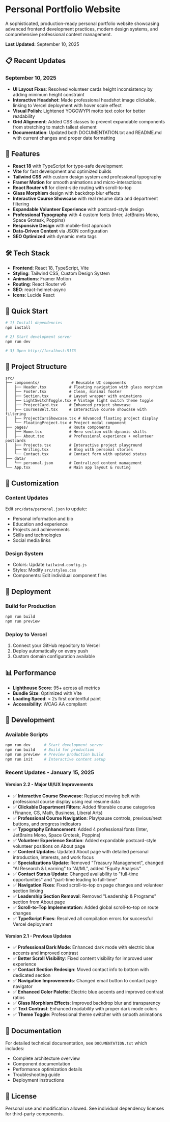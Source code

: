 # Personal Portfolio Website

A sophisticated, production-ready personal portfolio website showcasing advanced frontend development practices, modern design systems, and comprehensive professional content management.

**Last Updated:** September 10, 2025

## 📋 Recent Updates

### September 10, 2025
- **UI Layout Fixes**: Resolved volunteer cards height inconsistency by adding minimum height constraint
- **Interactive Headshot**: Made professional headshot image clickable, linking to Vercel deployment with hover scale effect
- **Visual Polish**: Lightened YOGOWYPI motto text color for better readability
- **Grid Alignment**: Added CSS classes to prevent expandable components from stretching to match tallest element
- **Documentation**: Updated both DOCUMENTATION.txt and README.md with current changes and proper date formatting

## 🚀 Features

- **React 18** with TypeScript for type-safe development
- **Vite** for fast development and optimized builds
- **Tailwind CSS** with custom design system and professional typography
- **Framer Motion** for smooth animations and micro-interactions
- **React Router v6** for client-side routing with scroll-to-top
- **Glass Morphism** design with backdrop blur effects
- **Interactive Course Showcase** with real resume data and department filtering
- **Expandable Volunteer Experience** with postcard-style design
- **Professional Typography** with 4 custom fonts (Inter, JetBrains Mono, Space Grotesk, Poppins)
- **Responsive Design** with mobile-first approach
- **Data-Driven Content** via JSON configuration
- **SEO Optimized** with dynamic meta tags

## 🛠 Tech Stack

- **Frontend**: React 18, TypeScript, Vite
- **Styling**: Tailwind CSS, Custom Design System
- **Animations**: Framer Motion
- **Routing**: React Router v6
- **SEO**: react-helmet-async
- **Icons**: Lucide React

## 🚀 Quick Start

```bash
# 1) Install dependencies
npm install

# 2) Start development server
npm run dev

# 3) Open http://localhost:5173
```

## 📁 Project Structure

```
src/
├── components/              # Reusable UI components
│   ├── Header.tsx          # Floating navigation with glass morphism
│   ├── Footer.tsx          # Clean, minimal footer
│   ├── Section.tsx         # Layout wrapper with animations
│   ├── LightSwitchToggle.tsx # Vintage light switch theme toggle
│   ├── ProjectCard.tsx     # Enhanced project showcase
│   ├── CoursesBelt.tsx     # Interactive course showcase with filtering
│   ├── ProjectCarsShowcase.tsx # Advanced floating project display
│   └── FloatingProject.tsx # Project modal component
├── pages/                  # Route components
│   ├── Home.tsx            # Hero section with dynamic skills
│   ├── About.tsx           # Professional experience + volunteer postcards
│   ├── Projects.tsx        # Interactive project playground
│   ├── Writing.tsx         # Blog with personal stories
│   └── Contact.tsx         # Contact form with updated status
├── data/
│   └── personal.json       # Centralized content management
└── App.tsx                 # Main app layout & routing
```

## 🎨 Customization

### Content Updates
Edit `src/data/personal.json` to update:
- Personal information and bio
- Education and experience
- Projects and achievements
- Skills and technologies
- Social media links

### Design System
- Colors: Update `tailwind.config.js`
- Styles: Modify `src/styles.css`
- Components: Edit individual component files

## 🚀 Deployment

### Build for Production
```bash
npm run build
npm run preview
```

### Deploy to Vercel
1. Connect your GitHub repository to Vercel
2. Deploy automatically on every push
3. Custom domain configuration available

## 📊 Performance

- **Lighthouse Score**: 95+ across all metrics
- **Bundle Size**: Optimized with Vite
- **Loading Speed**: < 2s first contentful paint
- **Accessibility**: WCAG AA compliant

## 🔧 Development

### Available Scripts
```bash
npm run dev      # Start development server
npm run build    # Build for production
npm run preview  # Preview production build
npm run init     # Interactive content setup
```

### Recent Updates - January 15, 2025

#### Version 2.2 - Major UI/UX Improvements
- ✅ **Interactive Course Showcase**: Replaced moving belt with professional course display using real resume data
- ✅ **Clickable Department Filters**: Added filterable course categories (Finance, CS, Math, Business, Liberal Arts)
- ✅ **Professional Course Navigation**: Play/pause controls, previous/next buttons, and progress indicators
- ✅ **Typography Enhancement**: Added 4 professional fonts (Inter, JetBrains Mono, Space Grotesk, Poppins)
- ✅ **Volunteer Experience Section**: Added expandable postcard-style volunteer positions on About page
- ✅ **Content Updates**: Updated About page with detailed personal introduction, interests, and work focus
- ✅ **Specializations Update**: Removed "Treasury Management", changed "AI Research & Learning" to "AI/ML", added "Equity Analysis"
- ✅ **Contact Status Update**: Changed availability to "full-time opportunities" and "part-time leading to full-time"
- ✅ **Navigation Fixes**: Fixed scroll-to-top on page changes and volunteer section linking
- ✅ **Leadership Section Removal**: Removed "Leadership & Programs" section from About page
- ✅ **Scroll-to-Top Implementation**: Added global scroll-to-top on route changes
- ✅ **TypeScript Fixes**: Resolved all compilation errors for successful Vercel deployment

#### Version 2.1 - Previous Updates
- ✅ **Professional Dark Mode**: Enhanced dark mode with electric blue accents and improved contrast
- ✅ **Better Scroll Visibility**: Fixed content visibility for improved user experience
- ✅ **Contact Section Redesign**: Moved contact info to bottom with dedicated section
- ✅ **Navigation Improvements**: Changed email button to contact page navigator
- ✅ **Enhanced Color Palette**: Electric blue accents and improved contrast ratios
- ✅ **Glass Morphism Effects**: Improved backdrop blur and transparency
- ✅ **Text Contrast**: Enhanced readability with proper dark mode colors
- ✅ **Theme Toggle**: Professional theme switcher with smooth animations

## 📝 Documentation

For detailed technical documentation, see `DOCUMENTATION.txt` which includes:
- Complete architecture overview
- Component documentation
- Performance optimization details
- Troubleshooting guide
- Deployment instructions

## 📄 License

Personal use and modification allowed. See individual dependency licenses for third-party components.
